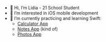 - 👋 Hi, I’m Lidia - 21 School Student
- 👀 I’m interested in iOS mobile development
- 🌱 I’m currently practicing and learning Swift:
  - [Calculator App](https://github.com/LidiaGr/Swift_piscine/tree/main/day00)
  - [Notes App](https://github.com/LidiaGr/Swift_piscine/tree/main/day02) (kind of)
  - [Photos App](https://github.com/LidiaGr/Swift_piscine/tree/main/day03)

<!--- - Swift: [Pokedex](https://github.com/LidiaGr/Pokedex)
 - C++: [Webserver project](https://github.com/LidiaGr/Webserver)

<!---
LidiaGr/LidiaGr is a ✨ special ✨ repository because its `README.md` (this file) appears on your GitHub profile.
You can click the Preview link to take a look at your changes.
--->
